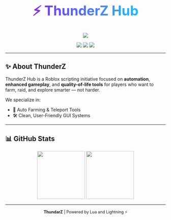 <h1 align="center" style="
  background: linear-gradient(90deg, #9D00FF, #00E5FF);
  -webkit-background-clip: text;
  -webkit-text-fill-color: transparent;
  font-size: 3em;
  font-weight: bold;">
  ⚡ ThunderZ Hub
</h1>

<p align="center">
  <img src="https://readme-typing-svg.herokuapp.com?font=Fira+Code&size=28&pause=1000&color=9D00FF&center=true&vCenter=true&width=600&lines=⚡+Welcome+to+ThunderZ+Hub;Roblox+Automation+%7C+Boss+Raider+%7C+GUI+Maker;Scripted+with+Style+%26+Speed!" />
</p>

<p align="center">
  <a href="https://discord.gg/thunderz"><img src="https://img.shields.io/badge/Join%20Discord-5865F2?style=for-the-badge&logo=discord&logoColor=white" /></a>
  <a href="https://github.com/ThundarZ"><img src="https://img.shields.io/github/followers/ThundarZ?style=for-the-badge" /></a>
  <a href="https://github.com/ThundarZ?tab=repositories"><img src="https://img.shields.io/badge/Explore%20Projects-9D00FF?style=for-the-badge&logo=github&logoColor=white" /></a>
</p>

---

## ✨ About ThunderZ

ThunderZ Hub is a Roblox scripting initiative focused on **automation**, **enhanced gameplay**, and **quality-of-life tools** for players who want to farm, raid, and explore smarter — not harder.

We specialize in:
- 🚀 Auto Farming & Teleport Tools  
- 🛠️ Clean, User-Friendly GUI Systems

---

## 📊 GitHub Stats

<p align="center">
  <img src="https://github-readme-stats.vercel.app/api/?username=ThundarZ&title_color=9D00FF&text_color=00E5FF&show_icons=true&bg_color=00000000&hide_border=true&icon_color=9D00FF&hide_title=true&count_private=true" height="150" />
  <img src="https://streak-stats.demolab.com?user=ThundarZ&theme=dark&hide_border=true&background=00000000&currStreakLabel=00E5FF&fire=9D00FF" height="150" />
</p>

---

<p align="center" style="font-size: 0.9em;">
   <strong>ThundarZ</strong> | Powered by Lua and Lightning ⚡
</p>
